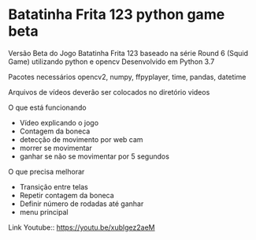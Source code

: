 # Batatinha Frita 123 python game beta
Versão Beta do Jogo Batatinha Frita 123 baseado na série Round 6 (Squid Game) utilizando python e opencv
Desenvolvido em Python 3.7

Pacotes necessários
opencv2, numpy, ffpyplayer, time, pandas, datetime

Arquivos de vídeos deverão ser colocados no diretório videos

O que está funcionando

* Vídeo explicando o jogo
* Contagem da boneca
* detecção de movimento por web cam
* morrer se movimentar
* ganhar se não se movimentar por 5 segundos

O que precisa melhorar
* Transição entre telas
* Repetir contagem da boneca
* Definir número de rodadas até ganhar
* menu principal

Link Youtube:: https://youtu.be/xublgez2aeM
